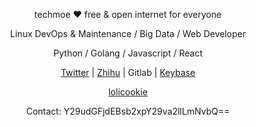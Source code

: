<p align="center">techmoe ❤ free & open internet for everyone</p>
<p align="center">Linux DevOps & Maintenance / Big Data / Web Developer</p>
<p align="center">Python / Golang / Javascript / React</p>
<p align="center"><a href="https://twitter.com/dev_techmoe">Twitter</a> | <a href="https://www.zhihu.com/people/techmoe">Zhihu</a> | Gitlab | <a href="https://keybase.io/techmoe">Keybase</a></p>
<p align="center"><a href="https://lolicookie.com">lolicookie</a></p>
<p align="center">Contact: Y29udGFjdEBsb2xpY29va2llLmNvbQ==</p>
